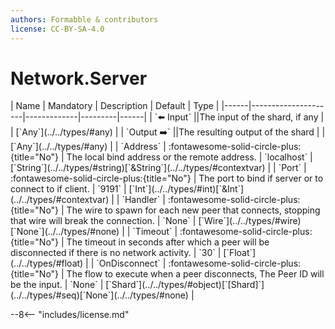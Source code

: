 ```yaml
---
authors: Formabble & contributors
license: CC-BY-SA-4.0
---
```



# Network.Server

<div class="sh-parameters" markdown="1">
| Name | Mandatory | Description | Default | Type |
|------|---------------------|-------------|---------|------|
| `⬅️ Input` ||The input of the shard, if any | | [`Any`](../../types/#any) |
| `Output ➡️` ||The resulting output of the shard | | [`Any`](../../types/#any) |
| `Address` | :fontawesome-solid-circle-plus:{title="No"}  | The local bind address or the remote address. | `localhost` | [`String`](../../types/#string)[`&String`](../../types/#contextvar) |
| `Port` | :fontawesome-solid-circle-plus:{title="No"}  | The port to bind if server or to connect to if client. | `9191` | [`Int`](../../types/#int)[`&Int`](../../types/#contextvar) |
| `Handler` | :fontawesome-solid-circle-plus:{title="No"}  | The wire to spawn for each new peer that connects, stopping that wire will break the connection. | `None` | [`Wire`](../../types/#wire)[`None`](../../types/#none) |
| `Timeout` | :fontawesome-solid-circle-plus:{title="No"}  | The timeout in seconds after which a peer will be disconnected if there is no network activity. | `30` | [`Float`](../../types/#float) |
| `OnDisconnect` | :fontawesome-solid-circle-plus:{title="No"}  | The flow to execute when a peer disconnects, The Peer ID will be the input. | `None` | [`Shard`](../../types/#object)[`[Shard]`](../../types/#seq)[`None`](../../types/#none) |

</div>



--8<-- "includes/license.md"

